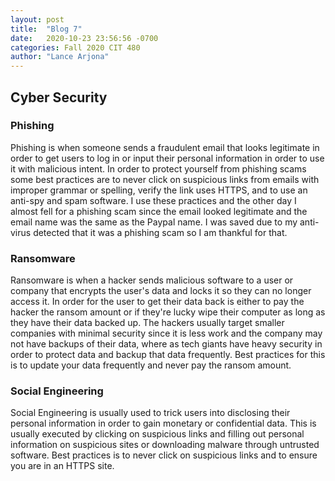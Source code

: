 ```yaml
---
layout: post
title:  "Blog 7"
date:   2020-10-23 23:56:56 -0700
categories: Fall 2020 CIT 480
author: "Lance Arjona"
---
```


<h2>Cyber Security</h2>

<body>
    <h3>Phishing</h3>
        <p>Phishing is when someone sends a fraudulent email that looks legitimate in order to get users to log in or input their personal information in order to use it with malicious intent. In order to protect yourself from phishing scams some best practices are to never click on suspicious links from emails with improper grammar or spelling, verify the link uses HTTPS, and to use an anti-spy and spam software. I use these practices and the other day I almost fell for a phishing scam since the email looked legitimate and the email name was the same as the Paypal name. I was saved due to my anti-virus detected that it was a phishing scam so I am thankful for that.</p>
    <h3>Ransomware</h3>
        <p>Ransomware is when a hacker sends malicious software to a user or company that encrypts the user's data and locks it so they can no longer access it. In order for the user to get their data back is either to pay the hacker the ransom amount or if they're lucky wipe their computer as long as they have their data backed up. The hackers usually target smaller companies with minimal security since it is less work and the company may not have backups of their data, where as tech giants have heavy security in order to protect data and backup that data frequently. Best practices for this is to update your data frequently and never pay the ransom amount. </p>
    <h3>Social Engineering</h3>
        <p>Social Engineering is usually used to trick users into disclosing their personal information in order to gain monetary or confidential data. This is usually executed by clicking on suspicious links and filling out personal information on suspicious sites or downloading malware through untrusted software. Best practices is to never click on suspicious links and to ensure you are in an HTTPS site.</p>
</body>